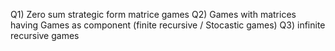 Q1) Zero sum strategic form matrice games
Q2) Games with matrices having Games as component (finite recursive / Stocastic games)
Q3) infinite recursive games
